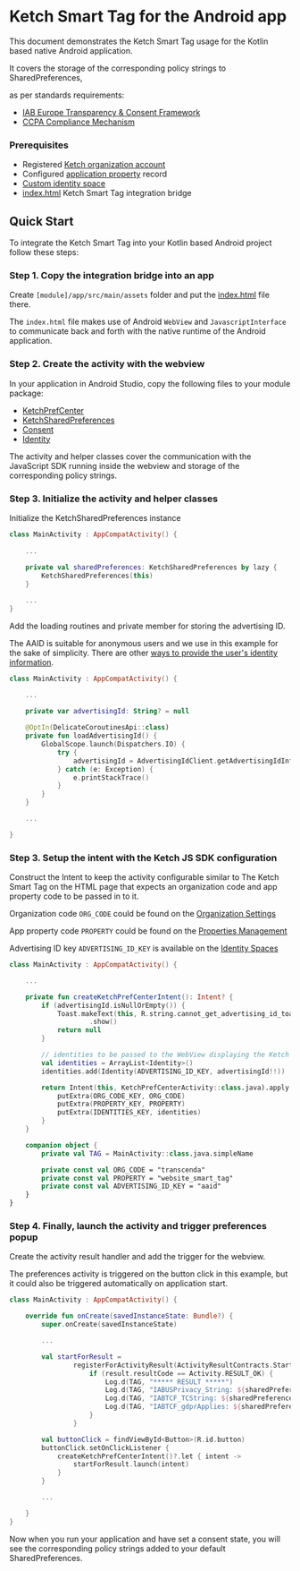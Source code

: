 # Ketch Smart Tag for the Android app

This document demonstrates the Ketch Smart Tag usage for the Kotlin based native Android application.

It covers the storage of the corresponding policy strings to SharedPreferences,

as per standards requirements: 
- [IAB Europe Transparency & Consent Framework](https://github.com/InteractiveAdvertisingBureau/GDPR-Transparency-and-Consent-Framework/blob/master/TCFv2/IAB%20Tech%20Lab%20-%20CMP%20API%20v2.md#in-app-details)
- [CCPA Compliance Mechanism](https://github.com/InteractiveAdvertisingBureau/USPrivacy/blob/master/CCPA/USP%20API.md#in-app-support)

### Prerequisites
- Registered [Ketch organization account](https://app.ketch.com/settings/organization) 
- Configured [application property](https://app.ketch.com/deployment/applications) record
- [Custom identity space](https://docs.ketch.com/hc/en-us/articles/360063594173-Managing-Properties#configuring-data-layer-setup-0-9)
- [index.html](./app/src/main/assets/index.html) Ketch Smart Tag integration bridge

## Quick Start

To integrate the Ketch Smart Tag into your Kotlin based Android project follow these steps:

### Step 1. Copy the integration bridge into an app  

Create `[module]/app/src/main/assets` folder and put the [index.html](./app/src/main/assets/index.html) file there.

The `index.html` file makes use of Android `WebView` and `JavascriptInterface` to 
communicate back and forth with the native runtime of the Android application.

### Step 2. Create the activity with the webview

In your application in Android Studio, copy the following files to your module package:
- [KetchPrefCenter](./app/src/main/java/com/ketch/sample/prefcenter/KetchPrefCenterActivity.kt)
- [KetchSharedPreferences](./app/src/main/java/com/ketch/sample/prefcenter/KetchSharedPreferences.kt)
- [Consent](./app/src/main/java/com/ketch/sample/prefcenter/Consent.kt)
- [Identity](./app/src/main/java/com/ketch/sample/prefcenter/Identity.kt)

The activity and helper classes cover the communication with the JavaScript SDK 
running inside the webview and storage of the corresponding policy strings.

### Step 3. Initialize the activity and helper classes

Initialize the KetchSharedPreferences instance

```kotlin
class MainActivity : AppCompatActivity() {
    
    ...
    
    private val sharedPreferences: KetchSharedPreferences by lazy {
        KetchSharedPreferences(this)
    }

    ...
}
```

Add the loading routines and private member for storing the advertising ID.

The AAID is suitable for anonymous users and we use  in this example for the sake of simplicity.
There are other [ways to provide the user's identity information](https://docs.ketch.com/hc/en-us/articles/1500003453742-About-Identity-Spaces#field-descriptions-0-1).

```kotlin
class MainActivity : AppCompatActivity() {

    ...

    private var advertisingId: String? = null
    
    @OptIn(DelicateCoroutinesApi::class)
    private fun loadAdvertisingId() {
        GlobalScope.launch(Dispatchers.IO) {
            try {
                advertisingId = AdvertisingIdClient.getAdvertisingIdInfo(applicationContext).id
            } catch (e: Exception) {
                e.printStackTrace()
            }
        }
    }

    ...

}
```

### Step 3. Setup the intent with the Ketch JS SDK configuration

Construct the Intent to keep the activity configurable similar to The Ketch Smart Tag 
on the HTML page that expects an organization code and app property code to be passed in to it.

Organization code `ORG_CODE` could be found on the [Organization Settings](https://app.ketch.com/settings/organization)

App property code `PROPERTY` could be found on the [Properties Management](https://app.ketch.com/deployment/applications)

Advertising ID key `ADVERTISING_ID_KEY` is available on the [Identity Spaces](https://app.ketch.com/settings/identity-spaces)

```kotlin
class MainActivity : AppCompatActivity() {

    ...

    private fun createKetchPrefCenterIntent(): Intent? {
        if (advertisingId.isNullOrEmpty()) {
            Toast.makeText(this, R.string.cannot_get_advertising_id_toast, Toast.LENGTH_LONG)
                    .show()
            return null
        }

        // identities to be passed to the WebView displaying the Ketch Preference Center
        val identities = ArrayList<Identity>()
        identities.add(Identity(ADVERTISING_ID_KEY, advertisingId!!))

        return Intent(this, KetchPrefCenterActivity::class.java).apply {
            putExtra(ORG_CODE_KEY, ORG_CODE)
            putExtra(PROPERTY_KEY, PROPERTY)
            putExtra(IDENTITIES_KEY, identities)
        }
    }

    companion object {
        private val TAG = MainActivity::class.java.simpleName

        private const val ORG_CODE = "transcenda"
        private const val PROPERTY = "website_smart_tag"
        private const val ADVERTISING_ID_KEY = "aaid"
    }
}

```

### Step 4. Finally, launch the activity and trigger preferences popup

Create the activity result handler and add the trigger for the webview.

The preferences activity is triggered on the button click in this example, but it could also be
triggered automatically on application start.

```kotlin
class MainActivity : AppCompatActivity() {

    override fun onCreate(savedInstanceState: Bundle?) {
        super.onCreate(savedInstanceState)

        ...

        val startForResult =
                registerForActivityResult(ActivityResultContracts.StartActivityForResult()) { result: ActivityResult ->
                    if (result.resultCode == Activity.RESULT_OK) {
                        Log.d(TAG, "***** RESULT *****")
                        Log.d(TAG, "IABUSPrivacy_String: ${sharedPreferences.getUSPrivacyString()}")
                        Log.d(TAG, "IABTCF_TCString: ${sharedPreferences.getTCFTcString()}")
                        Log.d(TAG, "IABTCF_gdprApplies: ${sharedPreferences.getTCFGdprApplies()}")
                    }
                }

        val buttonClick = findViewById<Button>(R.id.button)
        buttonClick.setOnClickListener {
            createKetchPrefCenterIntent()?.let { intent ->
                startForResult.launch(intent)
            }
        }

        ...

    }
}
```

Now when you run your application and have set a consent state, 
you will see the corresponding policy strings added to your default SharedPreferences.
